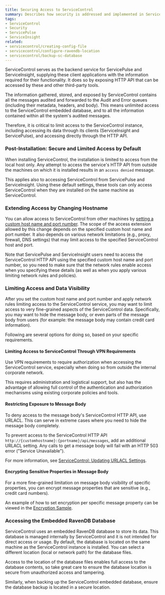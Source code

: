 ```yaml
---
title: Securing Access to ServiceControl
summary: Describes how security is addressed and implemented in ServiceControl V1.x, and how to limit access to ServiceControl data (including implications for ServiceControl clients such as ServiceInsight and ServicePulse)
tags:
- ServiceControl
- Security
- ServicePulse
- ServiceInsight
related:
- servicecontrol/creating-config-file
- servicecontrol/configure-ravendb-location
- servicecontrol/backup-sc-database        
---
```


ServiceControl serves as the backend service for ServicePulse and ServiceInsight, supplying these client applications with the information required for their functionality. It does so by exposing HTTP API that can be accessed by these and other third-party tools.

The information gathered, stored, and exposed by ServiceControl contains all the messages audited and forwarded to the Audit and Error queues (including their metadata, headers, and body). This means unlimited access to the ServiceControl embedded database, and to all the information contained within all the system's audited messages.

Therefore, it is critical to limit access to the ServiceControl instance, including accessing its data through its clients (ServiceInsight and ServicePulse), and accessing directly through the HTTP API. 

### Post-Installation: Secure and Limited Access by Default  

When installing ServiceControl, the installation is limited to access from the local host only. Any attempt to access the service's HTTP API from outside the machines on which it is installed results in an `access denied` message.

This applies also to accessing ServiceControl from ServicePulse and ServiceInsight. Using these default settings, these tools can only access ServiceControl when they are installed on the same machine as ServiceControl.

### Extending Access by Changing Hostname

You can allow access to ServiceControl from other machines by [setting a custom host name and port number](setting-custom-hostname.md). The scope of the access extension allowed by this change depends on the specified custom host name and port number. It also depends on various network limitations (e.g., proxy, firewall, DNS settings) that may limit access to the specified ServiceControl host and port.

Note that ServicePulse and ServiceInsight users need to access the ServiceControl HTTP API using the specified custom host name and port number, so you need to make sure that the network rules enable access when you specifying these details  (as well as when you apply various limiting network rules and policies).

### Limiting Access and Data Visibility

After you set the custom host name and port number and apply network rules limiting access to the ServiceControl service, you may want to limit access to very fine-grained aspects of the ServiceControl data. Specifically, you may want to hide the message body, or even parts of the message body from users (for example: the message body may contain credit card information).

Following are several options for doing so, based on your specific requirements.

#### Limiting Access to ServiceControl Through VPN Requirements

Use VPN requirements to require authorization when accessing the ServiceControl service, especially when doing so from outside the internal corporate network. 

This requires administration and logistical support, but also has the advantage of allowing full control of the authentication and authorization mechanisms using existing corporate policies and tools.      

#### Restricting Exposure to Message Body

To deny access to the message body's ServiceControl HTTP API, use URLACL. This can serve in extreme cases where you need to hide the message body completely.

To prevent access to the ServiceControl HTTP API `http://{customhostname}:{portname}/api/messages`, add an additional URLACL setting. Any calls to get a message body will fail with an HTTP 503 error ("Service Unavailable").
 
For more information, see [ServiceControl: Updating URLACL Settings](setting-custom-hostname.md#updating-urlacl-settings).

#### Encrypting Sensitive Properties in Message Body

For a more fine-grained limitation on message body visibility of specific properties, you can encrypt message properties that are sensitive (e.g., credit card numbers). 

An example of how to set encryption per specific message property can be viewed in the [Encryption Sample](/samples/encryption/basic-encryption/).   

### Accessing the Embedded RavenDB Database

ServiceControl uses an embedded RavenDB database to store its data. This database is managed internally by ServiceControl and it is not intended for direct access or usage. By default, the database is located on the same machine as the ServiceControl instance is installed. You can select a different location (local or network path) for the database files. 

Access to the location of the database files enables full access to the database contents, so take great care to ensure the database location is secure from unauthorized access and tampering.

Similarly, when backing up the ServiceControl embedded database, ensure the database backup is located in a secure location.
